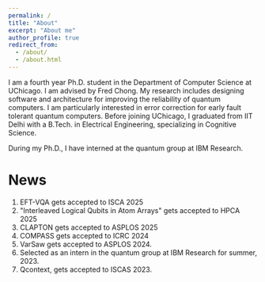 ```yaml
---
permalink: /
title: "About"
excerpt: "About me"
author_profile: true
redirect_from: 
  - /about/
  - /about.html
---
```


I am a fourth year Ph.D. student in the Department of Computer Science at UChicago. I am advised by Fred Chong. My research includes designing software and architecture for improving the reliability of quantum computers. I am particularly interested in error correction for early fault tolerant quantum computers. Before joining UChicago, I graduated from IIT Delhi with a B.Tech. in Electrical Engineering, specializing in Cognitive Science.

During my Ph.D., I have interned at the quantum group at IBM Research.

News
======
1. EFT-VQA gets accepted to ISCA 2025
1. "Interleaved Logical Qubits in Atom Arrays" gets accepted to HPCA 2025
1. CLAPTON gets accepted to ASPLOS 2025
1. COMPASS gets accepted to ICRC 2024
1. VarSaw gets accepted to ASPLOS 2024.
1. Selected as an intern in the quantum group at IBM Research for summer, 2023.
1. Qcontext, gets accepted to ISCAS 2023.  
